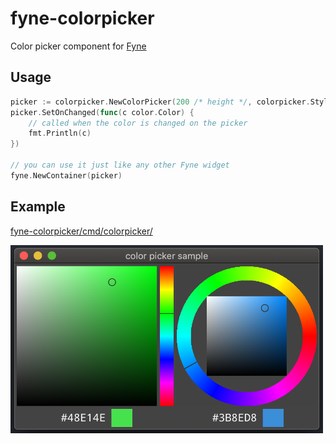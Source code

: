 fyne-colorpicker
====

Color picker component for [Fyne](https://fyne.io/)

## Usage

```go
picker := colorpicker.NewColorPicker(200 /* height */, colorpicker.StyleCircle /* Style */)
picker.SetOnChanged(func(c color.Color) {
    // called when the color is changed on the picker
    fmt.Println(c)
})

// you can use it just like any other Fyne widget
fyne.NewContainer(picker)
```

## Example

[fyne-colorpicker/cmd/colorpicker/](./cmd/colorpicker/)

<img src="./resource/image.png" width=500>
